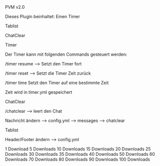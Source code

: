 PVM v2.0

Dieses Plugin beinhaltet:
Einen Timer

Tablist

ChatClear




Timer

Der Timer kann mit folgenden Commands gesteuert werden:

/timer resume --> Setzt den Timer fort	

/timer reset --> Setzt die Timer Zeit zurück	

/timer time <zeit> Setzt den Timer auf eine bestimmte Zeit 
	
Zeit wird in timer.yml gespeichert	
  

ChatClear
  
/chatclear --> leert den Chat
  
Nachricht ändern --> config.yml --> messages --> chatclear
  
Tablist
  
Header/Footer ändern --> config.yml
  
  
  
1 Download
5 Downloads
10 Downloads
15 Downloads
20 Downloads
25 Downloads
30 Downloads
35 Downloads
40 Downloads
50 Downloads
60 Downloads
70 Downloads
80 Downloads
90 Downloads
100 Downloads
